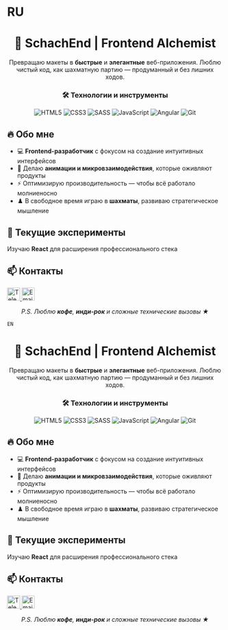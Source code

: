 <h1>RU</h1>
<h1 align="center">🚀 SchachEnd | Frontend Alchemist</h1>
<p align="center">Превращаю макеты в <strong>быстрые</strong> и <strong>элегантные</strong> веб-приложения. Люблю чистый код, как шахматную партию — продуманный и без лишних ходов.</p>

<h3 align="center">🛠️ Технологии и инструменты</h3>
<p align="center">
  <img src="https://img.shields.io/badge/HTML5-E34F26?style=for-the-badge&logo=html5&logoColor=white" alt="HTML5">
  <img src="https://img.shields.io/badge/CSS3-1572B6?style=for-the-badge&logo=css3&logoColor=white" alt="CSS3">
  <img src="https://img.shields.io/badge/Sass-CC6699?style=for-the-badge&logo=sass&logoColor=white" alt="SASS">
  <img src="https://img.shields.io/badge/JavaScript-F7DF1E?style=for-the-badge&logo=javascript&logoColor=black" alt="JavaScript">
  <img src="https://img.shields.io/badge/Angular-DD0031?style=for-the-badge&logo=angular&logoColor=white" alt="Angular">
  <img src="https://img.shields.io/badge/Git-F05032?style=for-the-badge&logo=git&logoColor=white" alt="Git">
</p>

<h2>🔥 Обо мне</h2>
<ul>
  <li>💻 <strong>Frontend-разработчик</strong> с фокусом на создание интуитивных интерфейсов</li>
  <li>🎨 Делаю <strong>анимации и микровзаимодействия</strong>, которые оживляют продукты</li>
  <li>⚡ Оптимизирую производительность — чтобы всё работало молниеносно</li>
  <li>♟️ В свободное время играю в <strong>шахматы</strong>, развиваю стратегическое мышление</li>
</ul>

<h2>🧪 Текущие эксперименты</h2>
<p>Изучаю <strong>React</strong> для расширения профессионального стека</p>

<h2>📫 Контакты</h2>
<p>
  <a href="ваша_ссылка_telegram">
    <img src="https://img.icons8.com/color/48/000000/telegram-app--v1.png" width="30" alt="Telegram"/>
  </a>
  <a href="mailto:ваша_почта">
    <img src="https://img.icons8.com/fluency/48/000000/gmail.png" width="30" alt="Email"/>
  </a>
</p>

<p align="center">
  <em>P.S. Люблю <strong>кофе</strong>, <strong>инди-рок</strong> и сложные технические вызовы ★</em>
</p>






<code>EN</code>
<h1 align="center">🚀 SchachEnd | Frontend Alchemist</h1>
<p align="center">Превращаю макеты в <strong>быстрые</strong> и <strong>элегантные</strong> веб-приложения. Люблю чистый код, как шахматную партию — продуманный и без лишних ходов.</p>

<h3 align="center">🛠️ Технологии и инструменты</h3>
<p align="center">
  <img src="https://img.shields.io/badge/HTML5-E34F26?style=for-the-badge&logo=html5&logoColor=white" alt="HTML5">
  <img src="https://img.shields.io/badge/CSS3-1572B6?style=for-the-badge&logo=css3&logoColor=white" alt="CSS3">
  <img src="https://img.shields.io/badge/Sass-CC6699?style=for-the-badge&logo=sass&logoColor=white" alt="SASS">
  <img src="https://img.shields.io/badge/JavaScript-F7DF1E?style=for-the-badge&logo=javascript&logoColor=black" alt="JavaScript">
  <img src="https://img.shields.io/badge/Angular-DD0031?style=for-the-badge&logo=angular&logoColor=white" alt="Angular">
  <img src="https://img.shields.io/badge/Git-F05032?style=for-the-badge&logo=git&logoColor=white" alt="Git">
</p>

<h2>🔥 Обо мне</h2>
<ul>
  <li>💻 <strong>Frontend-разработчик</strong> с фокусом на создание интуитивных интерфейсов</li>
  <li>🎨 Делаю <strong>анимации и микровзаимодействия</strong>, которые оживляют продукты</li>
  <li>⚡ Оптимизирую производительность — чтобы всё работало молниеносно</li>
  <li>♟️ В свободное время играю в <strong>шахматы</strong>, развиваю стратегическое мышление</li>
</ul>

<h2>🧪 Текущие эксперименты</h2>
<p>Изучаю <strong>React</strong> для расширения профессионального стека</p>

<h2>📫 Контакты</h2>
<p>
  <a href="ваша_ссылка_telegram">
    <img src="https://img.icons8.com/color/48/000000/telegram-app--v1.png" width="30" alt="Telegram"/>
  </a>
  <a href="mailto:ваша_почта">
    <img src="https://img.icons8.com/fluency/48/000000/gmail.png" width="30" alt="Email"/>
  </a>
</p>

<p align="center">
  <em>P.S. Люблю <strong>кофе</strong>, <strong>инди-рок</strong> и сложные технические вызовы ★</em>
</p>
